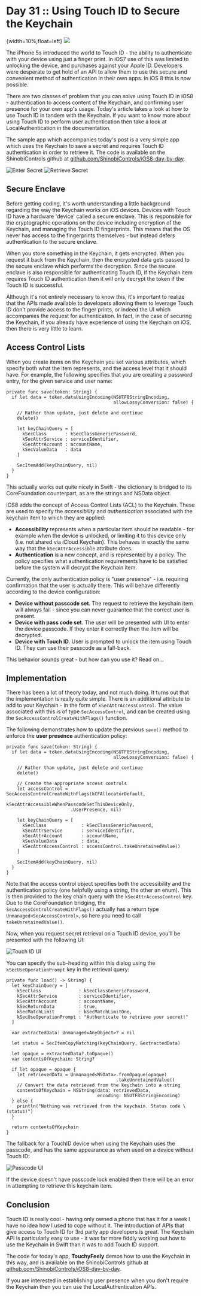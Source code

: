 # Day 31 :: Using Touch ID to Secure the Keychain

{width=10%,float=left}
![](images/31/thumbnail.png)

The iPhone 5s introduced the world to Touch ID - the ability to authenticate
with your device using just a finger print. In iOS7 use of this was limited to
unlocking the device, and purchases against your Apple ID. Developers were
desperate to get hold of an API to allow them to use this secure and convenient
method of authentication in their own apps. In iOS 8 this is now possible.

There are two classes of problem that you can solve using Touch ID in iOS8 -
authentication to access content of the Keychain, and confirming user presence
for your own app's usage. Today's article takes a look at how to use Touch ID in
tandem with the Keychain. If you want to know more about using Touch ID to
perform user authentication then take a look at LocalAuthentication in the
documentation.

The sample app which accompanies today's post is a very simple app which uses
the Keychain to save a secret and requires Touch ID authentication in order to
retrieve it. The code is available on the ShinobiControls github at
[github.com/ShinobiControls/iOS8-day-by-day](https://github.com/ShinobiControls/iOS8-day-by-day).

![Enter Secret](images/31/enter_secret.png)
![Retrieve Secret](images/31/retrieve_secret.png)

## Secure Enclave

Before getting coding, it's worth understanding a little background regarding
the way the Keychain works on iOS devices. Devices with Touch ID have a hardware
'device' called a secure enclave. This is responsible for the cryptographic
operations on the device including encryption of the Keychain, and managing the
Touch ID fingerprints. This means that the OS never has access to the
fingerprints themselves - but instead defers authentication to the secure
enclave.

When you store something in the Keychain, it gets encrypted. When you request it
back from the Keychain, then the encrypted data gets passed to the secure
enclave which performs the decryption. Since the secure enclave is also
responsible for authenticating Touch ID, if the Keychain item requires Touch ID
authentication then it will only decrypt the token if the Touch ID is
successful.

Although it's not entirely necessary to know this, it's important to realize
that the APIs made available to developers allowing them to leverage Touch ID
don't provide access to the finger prints, or indeed the UI which accompanies
the request for authentication. In fact, in the case of securing the Keychain,
if you already have experience of using the Keychain on iOS, then there is very
little to learn.

## Access Control Lists

When you create items on the Keychain you set various attributes, which specify
both what the item represents, and the access level that it should have. For
example, the following specifies that you are creating a password entry, for the
given service and user name:

    private func save(token: String) {
      if let data = token.dataUsingEncoding(NSUTF8StringEncoding,
                                            allowLossyConversion: false) {
        
        // Rather than update, just delete and continue
        delete()
                
        let keyChainQuery = [
          kSecClass       : kSecClassGenericPassword,
          kSecAttrService : serviceIdentifier,
          kSecAttrAccount : accountName,
          kSecValueData   : data
        ]
        
        SecItemAdd(keyChainQuery, nil)
      }
    }

This actually works out quite nicely in Swift - the dictionary is bridged to its
CoreFoundation counterpart, as are the strings and NSData object.

iOS8 adds the concept of Access Control Lists (ACL) to the Keychain. These are
used to specify the _accessibility_ and _authentication_ associated with the
keychain item to which they are applied:

- __Accessibility__ represents when a particular item should be readable - for
example when the device is unlocked, or limiting it to this device only (i.e.
not shared via iCloud Keychain). This behaves in exactly the same way that the
`kSecAttrAccessible` attribute does.
- __Authentication__ is a new concept, and is represented by a policy. The
policy specifies what authentication requirements have to be satisfied before
the system will decrypt the Keychain item.

Currently, the only authentication policy is "user presence" - i.e. requiring
confirmation that the user is actually there. This will behave differently
according to the device configuration:

- __Device without passcode set__. The request to retrieve the keychain item
will always fail - since you can never guarantee that the correct user is
present.
- __Device with pass code set__. The user will be presented with UI to enter the
device passcode. If they enter it correctly then the item will be decrypted.
- __Device with Touch ID__. User is prompted to unlock the item using Touch ID.
They can use their passcode as a fall-back.

This behavior sounds great - but how can you use it? Read on...

## Implementation

There has been a lot of theory today, and not much doing. It turns out that the
implementation is really quite simple. There is an additional attribute to add
to your Keychain - in the form of `kSecAttrAccessControl`. The value associated
with this is of type `SecAccessControl`, and can be created using the
`SecAccessControlCreateWithFlags()` function.

The following demonstrates how to update the previous `save()` method to enforce
the __user presence__ authentication policy:

    private func save(token: String) {
      if let data = token.dataUsingEncoding(NSUTF8StringEncoding,
                                            allowLossyConversion: false) {
        
        // Rather than update, just delete and continue
        delete()
        
        // Create the appropriate access controls
        let accessControl = SecAccessControlCreateWithFlags(kCFAllocatorDefault,
                            kSecAttrAccessibleWhenPasscodeSetThisDeviceOnly,
                            .UserPresence, nil)
        
        let keyChainQuery = [
          kSecClass             : kSecClassGenericPassword,
          kSecAttrService       : serviceIdentifier,
          kSecAttrAccount       : accountName,
          kSecValueData         : data,
          kSecAttrAccessControl : accessControl.takeUnretainedValue()
        ]
        
        SecItemAdd(keyChainQuery, nil)
      }
    }

Note that the access control object specifies both the accessibility and the
authentication policy (one helpfully using a string, the other an enum).
This is then provided to the key chain query with the `kSecAttrAccessControl`
key. Due to the CoreFoundation bridging, the `SecAccessControlCreateWithFlags()`
actually has a return type `Unmanaged<SecAccessControl>`, so here you need to
call `takeUnretainedValue()`.

Now, when you request secret retrieval on a Touch ID device, you'll be presented
with the following UI:

![Touch ID UI](images/31/touch_id_ui.png)

You can specify the sub-heading within this dialog using the 
`kSecUseOperationPrompt` key in the retrieval query:

    private func load() -> String? {
      let keyChainQuery = [
        kSecClass              : kSecClassGenericPassword,
        kSecAttrService        : serviceIdentifier,
        kSecAttrAccount        : accountName,
        kSecReturnData         : true,
        kSecMatchLimit         : kSecMatchLimitOne,
        kSecUseOperationPrompt : "Authenticate to retrieve your secret!"
      ]
      
      var extractedData: Unmanaged<AnyObject>? = nil
      
      let status = SecItemCopyMatching(keyChainQuery, &extractedData)
      
      let opaque = extractedData?.toOpaque()
      var contentsOfKeychain: String?
      
      if let opaque = opaque {
        let retrievedData = Unmanaged<NSData>.fromOpaque(opaque)
                                             .takeUnretainedValue()
        // Convert the data retrieved from the keychain into a string
        contentsOfKeychain = NSString(data: retrievedData,
                                      encoding: NSUTF8StringEncoding)
      } else {
        println("Nothing was retrieved from the keychain. Status code \(status)")
      }
      
      return contentsOfKeychain
    }

The fallback for a TouchID device when using the Keychain uses the passcode, and
has the same appearance as when used on a device without Touch ID:

![Passcode UI](images/31/passcode_ui.png)

If the device doesn't have passcode lock enabled then there will be an error in
attempting to retrieve this keychain item.

## Conclusion

Touch ID is really cool - having only owned a phone that has it for a week I
have no idea how I used to cope without it. The introduction of APIs that give
access to Touch ID for 3rd party app developers is great. The Keychain API is
particularly easy to use - it was far more fiddly working out how to use the
Keychain in Swift than it was to add Touch ID support.

The code for today's app, __TouchyFeely__ demos how to use the Keychain in this
way, and is available on the ShinobiControls github at
[github.com/ShinobiControls/iOS8-day-by-day](https://github.com/ShinobiControls/iOS8-day-by-day).

If you are interested in establishing user presence when you don't require the
Keychain then you can use the LocalAuthentication APIs.
